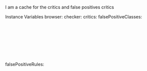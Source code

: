 I am a cache for the critics and false positives criticsInstance Variables	browser:		<Object>	checker:		<Object>	critics:		<Object>	falsePositiveClasses:		<Object>	falsePositiveRules:		<Object>	falsePositives:		<Object>	packages:		<Object>	toDos:		<Object>browser	- xxxxxchecker	- xxxxxcritics	- xxxxxfalsePositiveClasses	- xxxxxfalsePositiveRules	- xxxxxfalsePositives	- xxxxxpackages	- xxxxxtoDos	- xxxxx